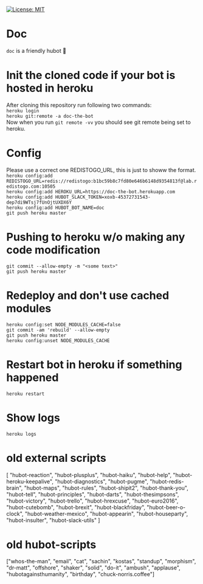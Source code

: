 
[![License: MIT](https://img.shields.io/badge/License-MIT-yellow.svg)](https://opensource.org/licenses/MIT)  

# Doc

`doc` is a friendly hubot :construction:

# Init the cloned code if your bot is hosted in heroku  
After cloning this repository run following two commands:  
`heroku login`  
`heroku git:remote -a doc-the-bot`  
Now when you run `git remote -vv` you should see git remote being set to heroku.  

# Config
Please use a correct one REDISTOGO_URL, this is just to showw the format.  
`heroku config:add REDISTOGO_URL=redis://redistogo:b1bc59b8c7fd80e646b6148d9354813f@lab.redistogo.com:10505`  
`heroku config:add HEROKU_URL=https://doc-the-bot.herokuapp.com`  
`heroku config:add HUBOT_SLACK_TOKEN=xoxb-45372731543-dep7di9WTsj7fUnOjtUXDX6Y`  
`heroku config:add HUBOT_BOT_NAME=doc`  
`git push heroku master`  
 

# Pushing to heroku w/o making any code modification
`git commit --allow-empty -m "<some text>"`  
`git push heroku master`  

# Redeploy and don't use cached modules
`heroku config:set NODE_MODULES_CACHE=false`  
`git commit -am 'rebuild' --allow-empty`  
`git push heroku master`  
`heroku config:unset NODE_MODULES_CACHE`  

# Restart bot in heroku if something happened
`heroku restart`
  
# Show logs
`heroku logs`  
  
# old external scripts
[
  "hubot-reaction",
  "hubot-plusplus",
  "hubot-haiku",
  "hubot-help",
  "hubot-heroku-keepalive",
  "hubot-diagnostics",
  "hubot-pugme",
  "hubot-redis-brain",
  "hubot-maps",
  "hubot-rules",
  "hubot-shipit2",
  "hubot-thank-you",
  "hubot-tell",
  "hubot-principles",
  "hubot-darts",
  "hubot-thesimpsons",
  "hubot-victory",
  "hubot-trello",
  "hubot-hrexcuse",
  "hubot-euro2016",
  "hubot-cutebomb",
  "hubot-brexit",
  "hubot-blackfriday",
  "hubot-beer-o-clock",
  "hubot-weather-mexico",
  "hubot-appearin",
  "hubot-houseparty",
  "hubot-insulter",
  "hubot-slack-utils"
]

# old hubot-scripts
["whos-the-man", "email", "cat", "sachin", "kostas", "standup", "morphism", "dr-matt", "offshore", "shaker", "solid", "do-it", "ambush", "applause", "hubotagainsthumanity", "birthday", "chuck-norris.coffee"]
